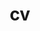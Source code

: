 ---
layout: cv
permalink: /cv/
title: cv
nav: true
nav_order: 3
cv_pdf: CV_Fran2023.pdf
description: Au fil du temps, j'ai forgé une approche « polydisciplinaire » de résolution de problèmes avec une précision technique et un esprit créatif. Je pense que les techniques alternatives sont clés et que le partage des connaissances est fondamental. Construisons ensemble des projets technologiques, à fort impact.
toc:
  sidebar: left
---
